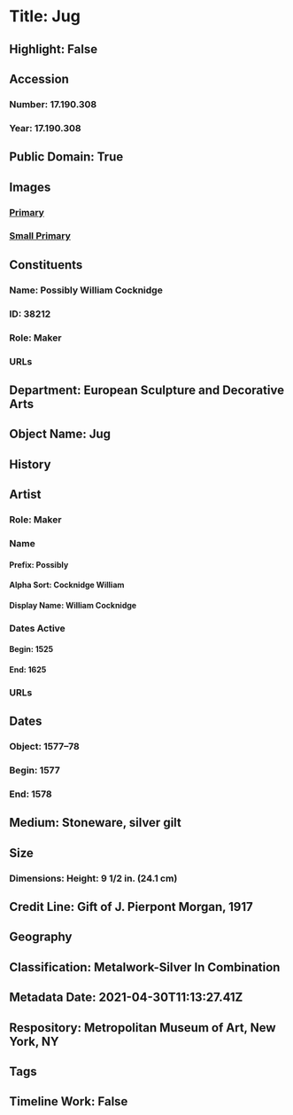 # Title: Jug
## Highlight: False
## Accession
### Number: 17.190.308
### Year: 17.190.308
## Public Domain: True
## Images
### [Primary](https://images.metmuseum.org/CRDImages/es/original/38407.jpg)
### [Small Primary](https://images.metmuseum.org/CRDImages/es/web-large/38407.jpg)
## Constituents
### Name: Possibly William Cocknidge
### ID: 38212
### Role: Maker
### URLs
## Department: European Sculpture and Decorative Arts
## Object Name: Jug
## History
## Artist
### Role: Maker
### Name
#### Prefix: Possibly
#### Alpha Sort: Cocknidge William
#### Display Name: William Cocknidge
### Dates Active
#### Begin: 1525
#### End: 1625
### URLs
## Dates
### Object: 1577–78
### Begin: 1577
### End: 1578
## Medium: Stoneware, silver gilt
## Size
### Dimensions: Height: 9 1/2 in. (24.1 cm)
## Credit Line: Gift of J. Pierpont Morgan, 1917
## Geography
## Classification: Metalwork-Silver In Combination
## Metadata Date: 2021-04-30T11:13:27.41Z
## Respository: Metropolitan Museum of Art, New York, NY
## Tags
## Timeline Work: False